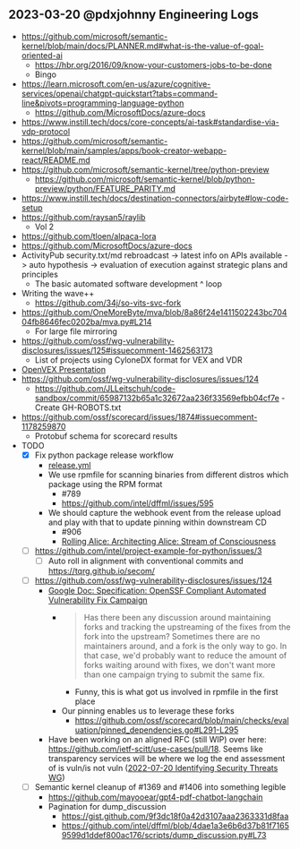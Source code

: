 ## 2023-03-20 @pdxjohnny Engineering Logs

- https://github.com/microsoft/semantic-kernel/blob/main/docs/PLANNER.md#what-is-the-value-of-goal-oriented-ai
  - https://hbr.org/2016/09/know-your-customers-jobs-to-be-done
  - Bingo
- https://learn.microsoft.com/en-us/azure/cognitive-services/openai/chatgpt-quickstart?tabs=command-line&pivots=programming-language-python
  - https://github.com/MicrosoftDocs/azure-docs
- https://www.instill.tech/docs/core-concepts/ai-task#standardise-via-vdp-protocol
- https://github.com/microsoft/semantic-kernel/blob/main/samples/apps/book-creator-webapp-react/README.md
- https://github.com/microsoft/semantic-kernel/tree/python-preview
  - https://github.com/microsoft/semantic-kernel/blob/python-preview/python/FEATURE_PARITY.md
- https://www.instill.tech/docs/destination-connectors/airbyte#low-code-setup
- https://github.com/raysan5/raylib
  - Vol 2
- https://github.com/tloen/alpaca-lora
- https://github.com/MicrosoftDocs/azure-docs
- ActivityPub security.txt/md rebroadcast -> latest info on APIs available -> auto hypothesis -> evaluation of execution against strategic plans and principles
  - The basic automated software development ^ loop
- Writing the wave++
  - https://github.com/34j/so-vits-svc-fork
- https://github.com/OneMoreByte/mva/blob/8a86f24e1411502243bc70404fb8646fec0202ba/mva.py#L214
  - For large file mirroring
- https://github.com/ossf/wg-vulnerability-disclosures/issues/125#issuecomment-1462563173
  - List of projects using CyloneDX format for VEX and VDR
- [OpenVEX Presentation](https://www.youtube.com/watch?v=MBn1Ph6aBxc)
- https://github.com/ossf/wg-vulnerability-disclosures/issues/124
  - https://github.com/JLLeitschuh/code-sandbox/commit/65987132b65a1c32672aa236f33569efbb04cf7e - Create GH-ROBOTS.txt
- https://github.com/ossf/scorecard/issues/1874#issuecomment-1178259870
  - Protobuf schema for scorecard results
- TODO
  - [x] Fix python package release workflow
    - [release.yml](https://github.com/srossross/rpmfile/blob/master/.github/workflows/release.yml)
    - We use rpmfile for scanning binaries from different distros which package using the RPM format
      - #789
      - https://github.com/intel/dffml/issues/595
    - We should capture the webhook event from the release upload and play with that to update pinning within downstream CD
      - #906
      - [Rolling Alice: Architecting Alice: Stream of Consciousness](https://github.com/intel/dffml/blob/main/docs/tutorials/rolling_alice/0000_architecting_alice/0005_stream_of_consciousness.md)
  - [ ] https://github.com/intel/project-example-for-python/issues/3
    - [ ] Auto roll in alignment with conventional commits and https://tqrg.github.io/secom/
  - [ ] https://github.com/ossf/wg-vulnerability-disclosures/issues/124
    - [Google Doc: Specification: OpenSSF Compliant Automated Vulnerability Fix Campaign](https://docs.google.com/document/d/1_QwN7yQXWGM2tJaostIRNqyZIhVceVlIyXqCrSdC4E8/edit?disco=AAAArT7aBmI)
      - > Has there been any discussion around maintaining forks and tracking the upstreaming of the fixes from the fork into the upstream? Sometimes there are no maintainers around, and a fork is the only way to go. In that case, we'd probably want to reduce the amount of forks waiting around with fixes, we don't want more than one campaign trying to submit the same fix.
        - Funny, this is what got us involved in rpmfile in the first place
      - Our pinning enables us to leverage these forks
        - https://github.com/ossf/scorecard/blob/main/checks/evaluation/pinned_dependencies.go#L291-L295
    - Have been working on an aligned RFC (still WIP) over here: https://github.com/ietf-scitt/use-cases/pull/18. Seems like transparency services will be where we log the end assessment of is vuln/is not vuln ([2022-07-20 Identifying Security Threats WG](https://github.com/intel/dffml/discussions/1406?sort=new#discussioncomment-3191292))
  - [ ] Semantic kernel cleanup of #1369 and #1406 into something legible
    - https://github.com/mayooear/gpt4-pdf-chatbot-langchain
    - Pagination for dump_discussion
      - https://gist.github.com/9f3dc18f0a42d3107aaa2363331d8faa
      - https://github.com/intel/dffml/blob/4dae1a3e6b6d37b81f71659599d1ddef800ac176/scripts/dump_discussion.py#L73